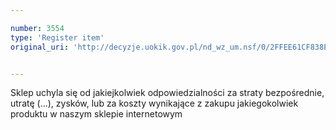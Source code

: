 ```yaml
---

number: 3554
type: 'Register item'
original_uri: 'http://decyzje.uokik.gov.pl/nd_wz_um.nsf/0/2FFEE61CF838E008C1257A54003B3536?OpenDocument'


---
```


Sklep uchyla się od jakiejkolwiek odpowiedzialności za straty bezpośrednie, utratę (...), zysków, lub za koszty wynikające z zakupu jakiegokolwiek produktu w naszym sklepie internetowym
